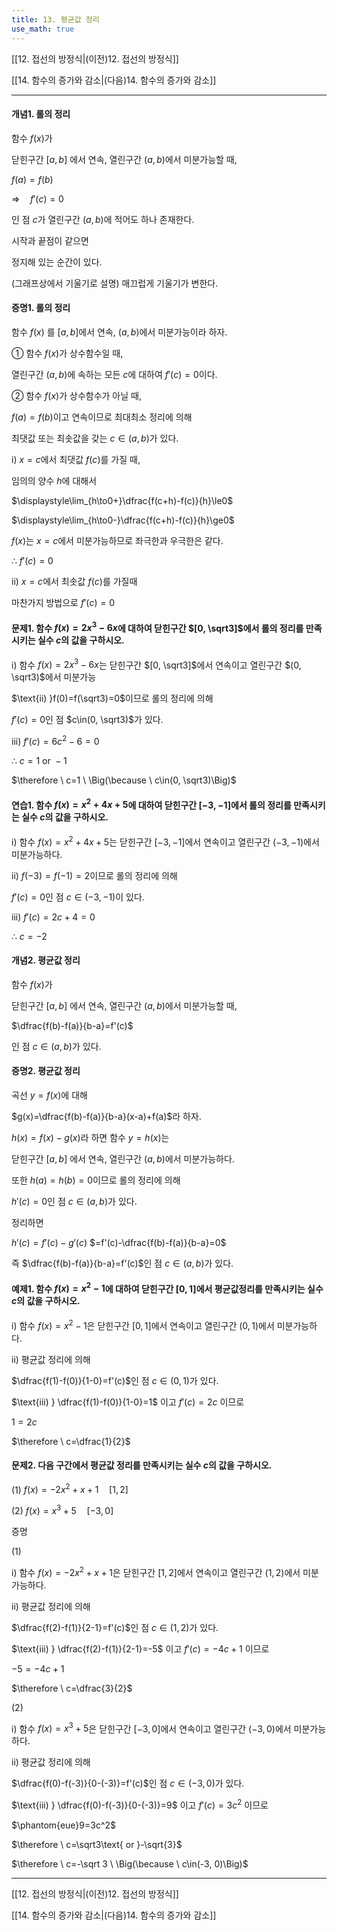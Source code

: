 ```yaml
---
title: 13. 평균값 정리
use_math: true
---
```

[[12. 접선의 방정식|(이전)12. 접선의 방정식]]

[[14. 함수의 증가와 감소|(다음)14. 함수의 증가와 감소]]

***

#### 개념1. 롤의 정리

함수 $f(x)$가

닫힌구간 $[a, b]$ 에서 연속, 열린구간 $(a, b)$에서 미분가능할 때,

$f(a)=f(b)$

$\Rightarrow\quad f'(c)=0$

인 점 $c$가 열린구간 $(a, b)$에 적어도 하나 존재한다.



시작과 끝점이 같으면

정지해 있는 순간이 있다. 

(그래프상에서 기울기로 설명) 매끄럽게 기울기가 변한다.


#### 증명1. 롤의 정리

함수 $f(x)$ 를 $[a, b]$에서 연속, $(a, b)$에서 미분가능이라 하자.

① 함수 $f(x)$가 상수함수일 때,

열린구간 $(a, b)$에 속하는 모든 $c$에 대하여 $f'(c)=0$이다.

② 함수 $f(x)$가 상수함수가 아닐 때,

$f(a)=f(b)$이고 연속이므로 최대최소 정리에 의해 

최댓값 또는 최솟값을 갖는 $c\in(a, b)$가 있다.

$\text{i) }x=c$에서 최댓값 $f(c)$를 가질 때,

임의의 양수 $h$에 대해서

$\displaystyle\lim_{h\to0+}\dfrac{f(c+h)-f(c)}{h}\le0$

$\displaystyle\lim_{h\to0-}\dfrac{f(c+h)-f(c)}{h}\ge0$

$f(x)$는 $x=c$에서 미분가능하므로 좌극한과 우극한은 같다.

$\therefore\ f'(c)=0$

$\text{ii) }x=c$에서 최솟값 $f(c)$를 가질때

마찬가지 방법으로 $f'(c)=0$



#### 문제1. 함수 $f(x)=2x^3-6x$에 대하여 닫힌구간 $[0, \sqrt3]$에서 롤의 정리를 만족시키는 실수 $c$의 값을 구하시오. 

$\text{i) }$ 함수 $f(x)=2x^3-6x$는 닫힌구간 $[0, \sqrt3]$에서 연속이고 열린구간 $(0, \sqrt3)$에서 미분가능

$\text{ii) }f(0)=f(\sqrt3)=0$이므로 롤의 정리에 의해

$f'(c)=0$인 점 $c\in(0, \sqrt3)$가 있다.

$\text{iii) }f'(c)=6c^2-6=0$

$\therefore \ c=1\text{ or }-1$

$\therefore \ c=1 \ \Big(\because \ c\in(0, \sqrt3)\Big)$

#### 연습1. 함수 $f(x)=x^2+4x+5$에 대하여 닫힌구간 $[-3, -1]$에서 롤의 정리를 만족시키는 실수 $c$의 값을 구하시오. 

$\text{i) }$ 함수 $f(x)=x^2+4x+5$는 닫힌구간 $[-3, -1]$에서 연속이고 열린구간 $(-3, -1)$에서 미분가능하다.

$\text{ii) }f(-3)=f(-1)=2$이므로 롤의 정리에 의해

$f'(c)=0$인 점 $c\in(-3, -1)$이 있다.

$\text{iii) }f'(c)=2c+4=0$

$\therefore \ c=-2$


#### 개념2. 평균값 정리

함수 $f(x)$가

닫힌구간 $[a, b]$ 에서 연속, 열린구간 $(a, b)$에서 미분가능할 때,

$\dfrac{f(b)-f(a)}{b-a}=f'(c)$

인 점 $c\in(a, b)$가 있다.

#### 증명2. 평균값 정리

곡선 $y=f(x)$에 대해

$g(x)=\dfrac{f(b)-f(a)}{b-a}(x-a)+f(a)$라 하자.

$h(x)=f(x)-g(x)$라 하면 함수 $y=h(x)$는

닫힌구간 $[a, b]$ 에서 연속, 열린구간 $(a, b)$에서 미분가능하다.

또한 $h(a)=h(b)=0$이므로 롤의 정리에 의해

$h'(c)=0$인 점 $c\in(a, b)$가 있다.

정리하면 

$h'(c)=f'(c)-g'(c)$ $=f'(c)-\dfrac{f(b)-f(a)}{b-a}=0$

즉 $\dfrac{f(b)-f(a)}{b-a}=f'(c)$인 점 $c\in(a, b)$가 있다.

#### 예제1. 함수 $f(x)=x^2-1$에 대하여 닫힌구간 $[0, 1]$에서 평균값정리를 만족시키는 실수 $c$의 값을 구하시오. 

$\text{i) }$ 함수 $f(x)=x^2-1$은 닫힌구간 $[0, 1]$에서 연속이고 열린구간 $(0, 1)$에서 미분가능하다.

$\text{ii) }$ 평균값 정리에 의해

$\dfrac{f(1)-f(0)}{1-0}=f'(c)$인 점 $c\in(0, 1)$가 있다.

$\text{iii) } \dfrac{f(1)-f(0)}{1-0}=1$ 이고 $f'(c)=2c$ 이므로

$1=2c$

$\therefore \ c=\dfrac{1}{2}$


#### 문제2. 다음 구간에서 평균값 정리를 만족시키는 실수 $c$의 값을 구하시오. 

(1) $f(x)=-2 x^2+x+1\quad [1, 2]$

(2) $f(x)=x^3+5 \quad [-3, 0]$

증명

(1) 

$\text{i) }$ 함수 $f(x)=-2 x^2+x+1$은 닫힌구간 $[1, 2]$에서 연속이고 열린구간 $(1, 2)$에서 미분가능하다.

$\text{ii) }$ 평균값 정리에 의해

$\dfrac{f(2)-f(1)}{2-1}=f'(c)$인 점 $c\in(1, 2)$가 있다.

$\text{iii) } \dfrac{f(2)-f(1)}{2-1}=-5$ 이고 $f'(c)=-4c+1$ 이므로

$-5=-4c+1$

$\therefore \ c=\dfrac{3}{2}$

(2)

$\text{i) }$ 함수 $f(x)=x^3+5$은 닫힌구간 $[-3, 0]$에서 연속이고 열린구간 $(-3, 0)$에서 미분가능하다.

$\text{ii) }$ 평균값 정리에 의해

$\dfrac{f(0)-f(-3)}{0-(-3)}=f'(c)$인 점 $c\in(-3, 0)$가 있다.

$\text{iii) } \dfrac{f(0)-f(-3)}{0-(-3)}=9$ 이고 $f'(c)=3c^2$ 이므로

$\phantom{eue}9=3c^2$

$\therefore \ c=\sqrt3\text{ or }-\sqrt{3}$

$\therefore \ c=-\sqrt 3 \ \Big(\because \ c\in(-3, 0)\Big)$



***

[[12. 접선의 방정식|(이전)12. 접선의 방정식]]

[[14. 함수의 증가와 감소|(다음)14. 함수의 증가와 감소]]